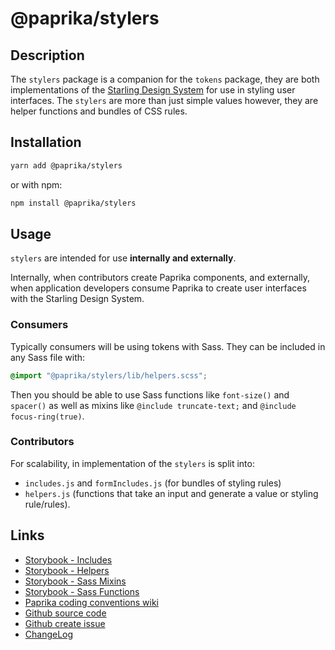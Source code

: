 # @paprika/stylers

## Description

The `stylers` package is a companion for the `tokens` package, they are both implementations of the [Starling Design System](https://design.wegalvanize.com/) for use in styling user interfaces. The `stylers` are more than just simple values however, they are helper functions and bundles of CSS rules.

## Installation

```sh
yarn add @paprika/stylers
```

or with npm:

```sh
npm install @paprika/stylers
```

## Usage

`stylers` are intended for use **internally and externally**.

Internally, when contributors create Paprika components, and externally, when application developers consume Paprika to create user interfaces with the Starling Design System.

### Consumers

Typically consumers will be using tokens with Sass. They can be included in any Sass file with:

```scss
@import "@paprika/stylers/lib/helpers.scss";
```

Then you should be able to use Sass functions like `font-size()` and `spacer()` as well as mixins like `@include truncate-text;` and `@include focus-ring(true)`.

### Contributors

For scalability, in implementation of the `stylers` is split into:

- `includes.js` and `formIncludes.js` (for bundles of styling rules)
- `helpers.js` (functions that take an input and generate a value or styling rule/rules).

## Links

- [Storybook - Includes](https://paprika.highbond.com/?path=/story/utilities-stylers--includes)
- [Storybook - Helpers](https://paprika.highbond.com/?path=/story/utilities-stylers--helpers)
- [Storybook - Sass Mixins](https://paprika.highbond.com/?path=/story/utilities-stylers-sass--mixins)
- [Storybook - Sass Functions](https://paprika.highbond.com/?path=/story/utilities-stylers-sass-functions)
- [Paprika coding conventions wiki](https://github.com/acl-services/paprika/wiki/Coding-Conventions#stylers)
- [Github source code](https://github.com/acl-services/paprika/tree/master/packages/Stylers/src)
- [Github create issue](https://github.com/acl-services/paprika/issues/new?label=[]&title=@paprika/stylers%20[help]:%20your%20short%20description&body=%0A%23%20Help%20wanted%0A%0A%23%23%20Please%20write%20your%20question.%0A*A%20clear%20and%20concise%20description%20of%20what%20the%20question%20is*%0A%0A%23%23%20Additional%20context%0A*Add%20any%20other%20context%20or%20screenshots%20about%20your%20question%20here.*%0A)
- [ChangeLog](https://github.com/acl-services/paprika/tree/master/packages/Stylers/CHANGELOG.md)
